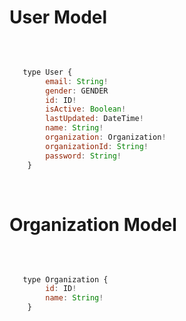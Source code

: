 
# **User Model**
<br>

```js

   type User {
        email: String!
        gender: GENDER
        id: ID!
        isActive: Boolean!
        lastUpdated: DateTime!
        name: String!
        organization: Organization!
        organizationId: String!
        password: String!
    }


```
<br>

# **Organization Model**
<br>

```js

   type Organization {
        id: ID!
        name: String!
    }


```
<br>

